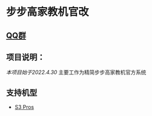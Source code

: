 # 步步高家教机官改

## [QQ群](https://jq.qq.com/?_wv=1027&k=XEqlOslZ)

## 项目说明：

  *本项目始于2022.4.30*
  主要工作为精简步步高家教机官方系统
  
##  支持机型
- [S3 Pros](S3Pros.md)

